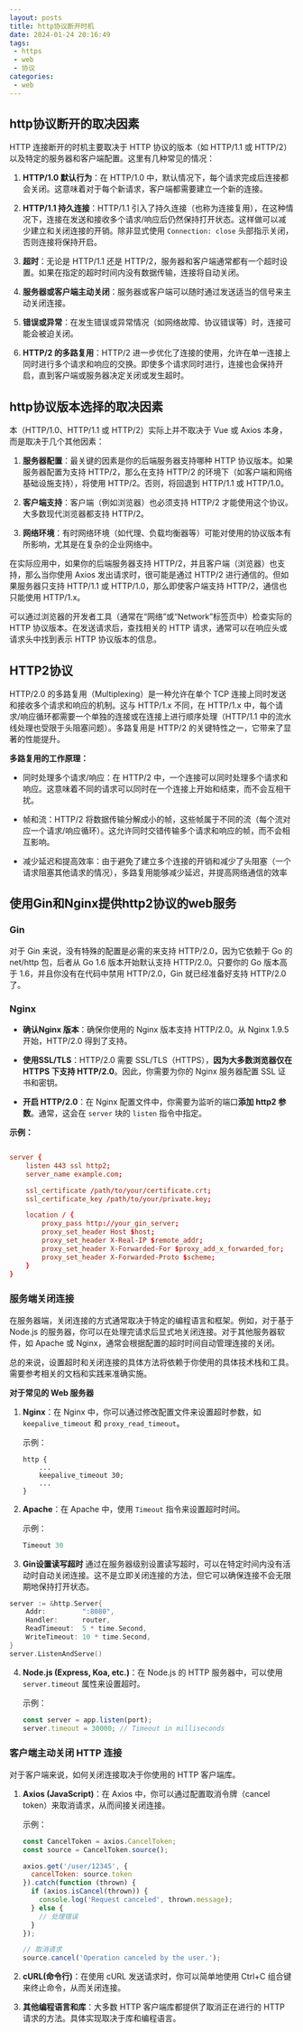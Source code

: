 ```yaml
---
layout: posts
title: http协议断开时机
date: 2024-01-24 20:16:49
tags:
 - https
 - web
 - 协议
categories:
 - web
---
```


## http协议断开的取决因素

HTTP 连接断开的时机主要取决于 HTTP 协议的版本（如 HTTP/1.1 或 HTTP/2）以及特定的服务器和客户端配置。这里有几种常见的情况：

1. **HTTP/1.0 默认行为**：在 HTTP/1.0 中，默认情况下，每个请求完成后连接都会关闭。这意味着对于每个新请求，客户端都需要建立一个新的连接。

2. **HTTP/1.1 持久连接**：HTTP/1.1 引入了持久连接（也称为连接复用），在这种情况下，连接在发送和接收多个请求/响应后仍然保持打开状态。这样做可以减少建立和关闭连接的开销。除非显式使用 `Connection: close` 头部指示关闭，否则连接将保持开启。

3. **超时**：无论是 HTTP/1.1 还是 HTTP/2，服务器和客户端通常都有一个超时设置。如果在指定的超时时间内没有数据传输，连接将自动关闭。

4. **服务器或客户端主动关闭**：服务器或客户端可以随时通过发送适当的信号来主动关闭连接。

5. **错误或异常**：在发生错误或异常情况（如网络故障、协议错误等）时，连接可能会被迫关闭。

6. **HTTP/2 的多路复用**：HTTP/2 进一步优化了连接的使用，允许在单一连接上同时进行多个请求和响应的交换。即使多个请求同时进行，连接也会保持开启，直到客户端或服务器决定关闭或发生超时。

<!-- more -->

## http协议版本选择的取决因素

本（HTTP/1.0、HTTP/1.1 或 HTTP/2）实际上并不取决于 Vue 或 Axios 本身，而是取决于几个其他因素：

1. **服务器配置**：最关键的因素是你的后端服务器支持哪种 HTTP 协议版本。如果服务器配置为支持 HTTP/2，那么在支持 HTTP/2 的环境下（如客户端和网络基础设施支持），将使用 HTTP/2。否则，将回退到 HTTP/1.1 或 HTTP/1.0。

2. **客户端支持**：客户端（例如浏览器）也必须支持 HTTP/2 才能使用这个协议。大多数现代浏览器都支持 HTTP/2。

3. **网络环境**：有时网络环境（如代理、负载均衡器等）可能对使用的协议版本有所影响，尤其是在复杂的企业网络中。

在实际应用中，如果你的后端服务器支持 HTTP/2，并且客户端（浏览器）也支持，那么当你使用 Axios 发出请求时，很可能是通过 HTTP/2 进行通信的。但如果服务器只支持 HTTP/1.1 或 HTTP/1.0，那么即使客户端支持 HTTP/2，通信也只能使用 HTTP/1.x。

可以通过浏览器的开发者工具（通常在“网络”或“Network”标签页中）检查实际的 HTTP 协议版本。在发送请求后，查找相关的 HTTP 请求，通常可以在响应头或请求头中找到表示 HTTP 协议版本的信息。

## HTTP2协议

HTTP/2.0 的多路复用（Multiplexing）是一种允许在单个 TCP 连接上同时发送和接收多个请求和响应的机制。这与 HTTP/1.x 不同，在 HTTP/1.x 中，每个请求/响应循环都需要一个单独的连接或在连接上进行顺序处理（HTTP/1.1 中的流水线处理也受限于头阻塞问题）。多路复用是 HTTP/2 的关键特性之一，它带来了显著的性能提升。

**多路复用的工作原理：**

- 同时处理多个请求/响应：在 HTTP/2 中，一个连接可以同时处理多个请求和响应。这意味着不同的请求可以同时在一个连接上开始和结束，而不会互相干扰。

- 帧和流：HTTP/2 将数据传输分解成小的帧，这些帧属于不同的流（每个流对应一个请求/响应循环）。这允许同时交错传输多个请求和响应的帧，而不会相互影响。

- 减少延迟和提高效率：由于避免了建立多个连接的开销和减少了头阻塞（一个请求阻塞其他请求的情况），多路复用能够减少延迟，并提高网络通信的效率

## 使用Gin和Nginx提供http2协议的web服务

### Gin

对于 Gin 来说，没有特殊的配置是必需的来支持 HTTP/2.0，因为它依赖于 Go 的 net/http 包，后者从 Go 1.6 版本开始默认支持 HTTP/2.0。只要你的 Go 版本高于 1.6，并且你没有在代码中禁用 HTTP/2.0，Gin 就已经准备好支持 HTTP/2.0 了。

### Nginx

- **确认Nginx 版本**：确保你使用的 Nginx 版本支持 HTTP/2.0。从 Nginx 1.9.5 开始，HTTP/2.0 得到了支持。

- **使用SSL/TLS**：HTTP/2.0 需要 SSL/TLS（HTTPS），**因为大多数浏览器仅在 HTTPS 下支持 HTTP/2.0**。因此，你需要为你的 Nginx 服务器配置 SSL 证书和密钥。

- **开启 HTTP/2.0**：在 Nginx 配置文件中，你需要为监听的端口**添加 http2 参数**。通常，这会在 `server` 块的 `listen` 指令中指定。

**示例：**

```conf

server {
    listen 443 ssl http2;
    server_name example.com;

    ssl_certificate /path/to/your/certificate.crt;
    ssl_certificate_key /path/to/your/private.key;

    location / {
        proxy_pass http://your_gin_server;
        proxy_set_header Host $host;
        proxy_set_header X-Real-IP $remote_addr;
        proxy_set_header X-Forwarded-For $proxy_add_x_forwarded_for;
        proxy_set_header X-Forwarded-Proto $scheme;
    }
}

```

### 服务端关闭连接

在服务器端，关闭连接的方式通常取决于特定的编程语言和框架。例如，对于基于 Node.js 的服务器，你可以在处理完请求后显式地关闭连接。对于其他服务器软件，如 Apache 或 Nginx，通常会根据配置的超时时间自动管理连接的关闭。

总的来说，设置超时和关闭连接的具体方法将依赖于你使用的具体技术栈和工具。需要参考相关的文档和实践来准确实施。

**对于常见的 Web 服务器**

1. **Nginx**：在 Nginx 中，你可以通过修改配置文件来设置超时参数，如 `keepalive_timeout` 和 `proxy_read_timeout`。

   示例：

   ```nginx
   http {
       ...
       keepalive_timeout 30;
       ...
   }
   ```

2. **Apache**：在 Apache 中，使用 `Timeout` 指令来设置超时时间。

   示例：

   ```apache
   Timeout 30
   ```

3. **Gin设置读写超时**
通过在服务器级别设置读写超时，可以在特定时间内没有活动时自动关闭连接。这不是立即关闭连接的方法，但它可以确保连接不会无限期地保持打开状态。

```go
server := &http.Server{
    Addr:         ":8080",
    Handler:      router,
    ReadTimeout:  5 * time.Second,
    WriteTimeout: 10 * time.Second,
}
server.ListenAndServe()
```

4. **Node.js \(Express, Koa, etc.\)**：在 Node.js 的 HTTP 服务器中，可以使用 `server.timeout` 属性来设置超时。

   示例：

   ```javascript
   const server = app.listen(port);
   server.timeout = 30000; // Timeout in milliseconds
   ```

### 客户端主动关闭 HTTP 连接

对于客户端来说，如何关闭连接取决于你使用的 HTTP 客户端库。

1. **Axios \(JavaScript\)**：在 Axios 中，你可以通过配置取消令牌（cancel token）来取消请求，从而间接关闭连接。

   示例：

   ```javascript
   const CancelToken = axios.CancelToken;
   const source = CancelToken.source();

   axios.get('/user/12345', {
     cancelToken: source.token
   }).catch(function (thrown) {
     if (axios.isCancel(thrown)) {
       console.log('Request canceled', thrown.message);
     } else {
       // 处理错误
     }
   });

   // 取消请求
   source.cancel('Operation canceled by the user.');
   ```

2. **cURL\(命令行\)**：在使用 cURL 发送请求时，你可以简单地使用 Ctrl+C 组合键来终止命令，从而关闭连接。

3. **其他编程语言和库**：大多数 HTTP 客户端库都提供了取消正在进行的 HTTP 请求的方法。具体实现取决于库和编程语言。